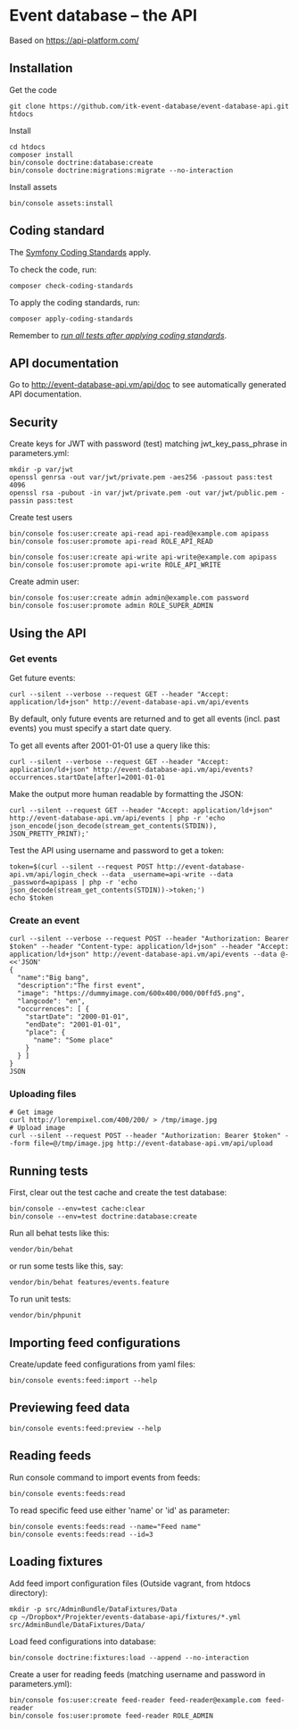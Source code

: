 Event database – the API
========================

Based on https://api-platform.com/

Installation
------------

Get the code

```
git clone https://github.com/itk-event-database/event-database-api.git htdocs
```

Install

```
cd htdocs
composer install
bin/console doctrine:database:create
bin/console doctrine:migrations:migrate --no-interaction
```

Install assets
```
bin/console assets:install
```

Coding standard
---------------

The [Symfony Coding Standards](https://symfony.com/doc/3.4/contributing/code/standards.html) apply.

To check the code, run:

```
composer check-coding-standards
```

To apply the coding standards, run:

```
composer apply-coding-standards
```

Remember to [*run all tests after applying coding standards*](#running-tests).


API documentation
-----------------

Go to http://event-database-api.vm/api/doc to see automatically generated API documentation.

Security
--------

Create keys for JWT with password (test) matching jwt_key_pass_phrase in parameters.yml:

```
mkdir -p var/jwt
openssl genrsa -out var/jwt/private.pem -aes256 -passout pass:test 4096
openssl rsa -pubout -in var/jwt/private.pem -out var/jwt/public.pem -passin pass:test
```

Create test users

```
bin/console fos:user:create api-read api-read@example.com apipass
bin/console fos:user:promote api-read ROLE_API_READ

bin/console fos:user:create api-write api-write@example.com apipass
bin/console fos:user:promote api-write ROLE_API_WRITE
```

Create admin user:

```
bin/console fos:user:create admin admin@example.com password
bin/console fos:user:promote admin ROLE_SUPER_ADMIN
```

Using the API
-------------

### Get events

Get future events:

```
curl --silent --verbose --request GET --header "Accept: application/ld+json" http://event-database-api.vm/api/events
```

By default, only future events are returned and to get all events (incl. past events) you must specify a start date query.

To get all events after 2001-01-01 use a query like this:

```
curl --silent --verbose --request GET --header "Accept: application/ld+json" http://event-database-api.vm/api/events?occurrences.startDate[after]=2001-01-01
```


Make the output more human readable by formatting the JSON:

```
curl --silent --request GET --header "Accept: application/ld+json" http://event-database-api.vm/api/events | php -r 'echo json_encode(json_decode(stream_get_contents(STDIN)), JSON_PRETTY_PRINT);'
```

Test the API using username and password to get a token:

```
token=$(curl --silent --request POST http://event-database-api.vm/api/login_check --data _username=api-write --data _password=apipass | php -r 'echo json_decode(stream_get_contents(STDIN))->token;')
echo $token
```

### Create an event

```
curl --silent --verbose --request POST --header "Authorization: Bearer $token" --header "Content-type: application/ld+json" --header "Accept: application/ld+json" http://event-database-api.vm/api/events --data @- <<'JSON'
{
  "name":"Big bang",
  "description":"The first event",
  "image": "https://dummyimage.com/600x400/000/00ffd5.png",
  "langcode": "en",
  "occurrences": [ {
    "startDate": "2000-01-01",
    "endDate": "2001-01-01",
    "place": {
      "name": "Some place"
    }
  } ]
}
JSON
```

### Uploading files

```
# Get image
curl http://lorempixel.com/400/200/ > /tmp/image.jpg
# Upload image
curl --silent --request POST --header "Authorization: Bearer $token" --form file=@/tmp/image.jpg http://event-database-api.vm/api/upload
```

Running tests
-------------

First, clear out the test cache and create the test database:

```
bin/console --env=test cache:clear
bin/console --env=test doctrine:database:create
```

Run all behat tests like this:

```
vendor/bin/behat
```

or run some tests like this, say:

```
vendor/bin/behat features/events.feature
```

To run unit tests:

```
vendor/bin/phpunit
```


Importing feed configurations
-----------------------------

Create/update feed configurations from yaml files:

```
bin/console events:feed:import --help
```

Previewing feed data
--------------------

```
bin/console events:feed:preview --help
```

Reading feeds
-------------


Run console command to import events from feeds:

```
bin/console events:feeds:read
```

To read specific feed use either 'name' or 'id' as parameter:

```
bin/console events:feeds:read --name="Feed name"
bin/console events:feeds:read --id=3
```


Loading fixtures
----------------

Add feed import configuration files (Outside vagrant, from htdocs directory):

```
mkdir -p src/AdminBundle/DataFixtures/Data
cp ~/Dropbox*/Projekter/events-database-api/fixtures/*.yml src/AdminBundle/DataFixtures/Data/
```

Load feed configurations into database:

```
bin/console doctrine:fixtures:load --append --no-interaction
```

Create a user for reading feeds (matching username and password in parameters.yml):

```
bin/console fos:user:create feed-reader feed-reader@example.com feed-reader
bin/console fos:user:promote feed-reader ROLE_ADMIN
```
